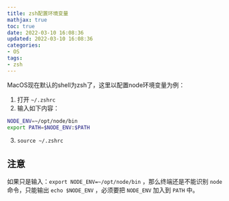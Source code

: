 ```yaml
---
title: zsh配置环境变量
mathjax: true
toc: true
date: 2022-03-10 16:08:36
updated: 2022-03-10 16:08:36
categories:
- OS
tags:
- zsh
---
```


MacOS现在默认的shell为zsh了，这里以配置node环境变量为例：

<!--more-->

1. 打开 `~/.zshrc`
2. 输入如下内容：
```bash
NODE_ENV=~/opt/node/bin
export PATH=$NODE_ENV:$PATH
```
3. `source ~/.zshrc`

## 注意
如果只是输入：`export NODE_ENV=~/opt/node/bin` ，那么终端还是不能识别 `node` 命令，只能输出 `echo $NODE_ENV` ，必须要把 `NODE_ENV` 加入到 `PATH` 中。